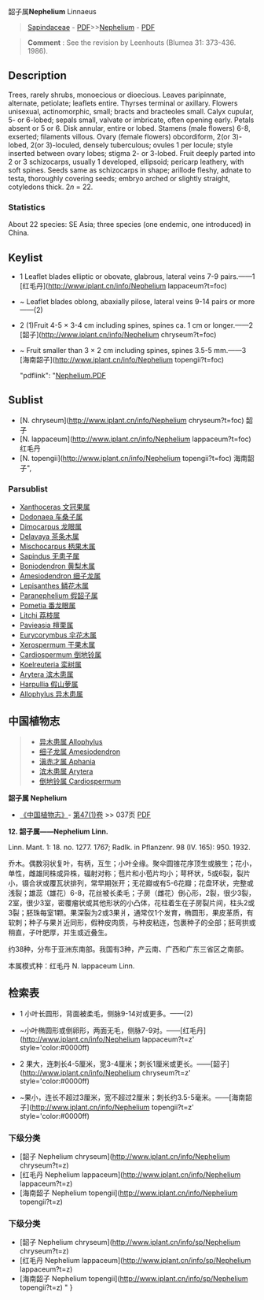 韶子属**Nephelium** Linnaeus

> [Sapindaceae](http://www.iplant.cn/info/Sapindaceae?t=foc) - [PDF](http://www.iplant.cn/foc/pdf/Sapindaceae.pdf)>>[Nephelium](http://www.iplant.cn/info/Nephelium?t=foc) - [PDF](http://www.iplant.cn/foc/pdf/Nephelium.pdf)

> **Comment** : 
> See the revision by Leenhouts (Blumea 31: 373-436. 1986).

## Description

Trees, rarely shrubs, monoecious or dioecious. Leaves paripinnate, alternate, petiolate; leaflets entire. Thyrses terminal or axillary. Flowers unisexual, actinomorphic, small; bracts and bracteoles small. Calyx cupular, 5- or 6-lobed; sepals small, valvate or imbricate, often opening early. Petals absent or 5 or 6. Disk annular, entire or lobed. Stamens (male flowers) 6-8, exserted; filaments villous. Ovary (female flowers) obcordiform, 2(or 3)-lobed, 2(or 3)-loculed, densely tuberculous; ovules 1 per locule; style inserted between ovary lobes; stigma 2- or 3-lobed. Fruit deeply parted into 2 or 3 schizocarps, usually 1 developed, ellipsoid; pericarp leathery, with soft spines. Seeds same as schizocarps in shape; arillode fleshy, adnate to testa, thoroughly covering seeds; embryo arched or slightly straight, cotyledons thick. 2*n* = 22.

### Statistics
About 22 species: SE Asia; three species (one endemic, one introduced) in China.

## Keylist

* 1 Leaflet blades elliptic or obovate, glabrous, lateral veins 7-9 pairs.——1 [红毛丹](http://www.iplant.cn/info/Nephelium lappaceum?t=foc)
* ~ Leaflet blades oblong, abaxially pilose, lateral veins 9-14 pairs or more——(2)

* 2 (1)Fruit 4-5 × 3-4 cm including spines, spines ca. 1 cm or longer.——2 [韶子](http://www.iplant.cn/info/Nephelium chryseum?t=foc)
* ~ Fruit smaller than 3 × 2 cm including spines, spines 3.5-5 mm.——3 [海南韶子](http://www.iplant.cn/info/Nephelium topengii?t=foc)

  "pdflink": "[Nephelium.PDF](http://www.iplant.cn/foc/pdf/Nephelium.pdf)

## Sublist

* [N.  chryseum](http://www.iplant.cn/info/Nephelium chryseum?t=foc)
 韶子
* [N.  lappaceum](http://www.iplant.cn/info/Nephelium lappaceum?t=foc)
 红毛丹
* [N.  topengii](http://www.iplant.cn/info/Nephelium topengii?t=foc) 海南韶子",

### Parsublist

* [Xanthoceras  文冠果属](http://www.iplant.cn/info/Xanthoceras?t=foc)
* [Dodonaea  车桑子属](http://www.iplant.cn/info/Dodonaea?t=foc)
* [Dimocarpus  龙眼属](http://www.iplant.cn/info/Dimocarpus?t=foc)
* [Delavaya  茶条木属](http://www.iplant.cn/info/Delavaya?t=foc)
* [Mischocarpus  柄果木属](http://www.iplant.cn/info/Mischocarpus?t=foc)
* [Sapindus  无患子属](http://www.iplant.cn/info/Sapindus?t=foc)
* [Boniodendron  黄梨木属](http://www.iplant.cn/info/Boniodendron?t=foc)
* [Amesiodendron  细子龙属](http://www.iplant.cn/info/Amesiodendron?t=foc)
* [Lepisanthes  鳞花木属](http://www.iplant.cn/info/Lepisanthes?t=foc)
* [Paranephelium  假韶子属](http://www.iplant.cn/info/Paranephelium?t=foc)
* [Pometia  番龙眼属](http://www.iplant.cn/info/Pometia?t=foc)
* [Litchi  荔枝属](http://www.iplant.cn/info/Litchi?t=foc)
* [Pavieasia  檀栗属](http://www.iplant.cn/info/Pavieasia?t=foc)
* [Eurycorymbus  伞花木属](http://www.iplant.cn/info/Eurycorymbus?t=foc)
* [Xerospermum  干果木属](http://www.iplant.cn/info/Xerospermum?t=foc)
* [Cardiospermum  倒地铃属](http://www.iplant.cn/info/Cardiospermum?t=foc)
* [Koelreuteria  栾树属](http://www.iplant.cn/info/Koelreuteria?t=foc)
* [Arytera  滨木患属](http://www.iplant.cn/info/Arytera?t=foc)
* [Harpullia  假山萝属](http://www.iplant.cn/info/Harpullia?t=foc)
* [Allophylus  异木患属](http://www.iplant.cn/info/Allophylus?t=foc)

## 中国植物志

> * [异木患属  Allophylus](Allophylus-异木患属.md)
> * [细子龙属  Amesiodendron](Amesiodendron-细子龙属.md)
> * [滇赤才属  Aphania](http://www.iplant.cn/info/Aphania?t=z)
> * [滨木患属  Arytera](Arytera-滨木患属.md)
> * [倒地铃属  Cardiospermum](Cardiospermum-倒地铃属.md)

**韶子属 Nephelium**

* [《中国植物志》](http://www.iplant.cn/frps)- [第47(1)卷](http://www.iplant.cn/frps/vol/47(1)) >> 037页 [PDF](http://www.iplant.cn/frps/pdf/47(1)/037y.pdf)

**12. 韶子属——Nephelium Linn.**

Linn. Mant. 1: 18. no. 1277. 1767; Radlk. in Pflanzenr. 98 (IV. 165): 950. 1932.

乔木。偶数羽状复叶，有柄，互生；小叶全缘。聚伞圆锥花序顶生或腋生；花小，单性，雌雄同株或异株，辐射对称；苞片和小苞片均小；萼杯状，5或6裂，裂片小，镊合状或覆瓦状排列，常早期张开；无花瓣或有5-6花瓣；花盘环状，完整或浅裂；雄蕊（雄花）6-8，花丝被长柔毛；子房（雌花）倒心形，2裂，很少3裂，2室，很少3室，密覆瘤状或其他形状的小凸体，花柱着生在子房裂片间，柱头2或3裂；胚珠每室1颗。果深裂为2或3果爿，通常仅1个发育，椭圆形，果皮革质，有软刺；种子与果爿近同形，假种皮肉质，与种皮粘连，包裹种子的全部；胚弯拱或稍直，子叶肥厚，并生或近叠生。

约38种，分布于亚洲东南部。我国有3种，产云南、广西和广东三省区之南部。

本属模式种：红毛丹 N. lappaceum Linn.

## 检索表

* 1 小叶长圆形，背面被柔毛，侧脉9-14对或更多。——(2)
* ~小叶椭圆形或倒卵形，两面无毛，侧脉7-9对。——[红毛丹](http://www.iplant.cn/info/Nephelium lappaceum?t=z'  style='color:#0000ff)

* 2 果大，连刺长4-5厘米，宽3-4厘米；刺长1厘米或更长。——[韶子](http://www.iplant.cn/info/Nephelium chryseum?t=z'  style='color:#0000ff)

* ~果小，连长不超过3厘米，宽不超过2厘米；刺长约3.5-5毫米。——[海南韶子](http://www.iplant.cn/info/Nephelium topengii?t=z'  style='color:#0000ff)

### 下级分类
* [韶子  Nephelium chryseum](http://www.iplant.cn/info/Nephelium chryseum?t=z)
* [红毛丹  Nephelium lappaceum](http://www.iplant.cn/info/Nephelium lappaceum?t=z)
* [海南韶子  Nephelium topengii](http://www.iplant.cn/info/Nephelium topengii?t=z)

### 下级分类
* [韶子  Nephelium chryseum](http://www.iplant.cn/info/sp/Nephelium chryseum?t=z)
* [红毛丹  Nephelium lappaceum](http://www.iplant.cn/info/sp/Nephelium lappaceum?t=z)
* [海南韶子  Nephelium topengii](http://www.iplant.cn/info/sp/Nephelium topengii?t=z)
"
}
